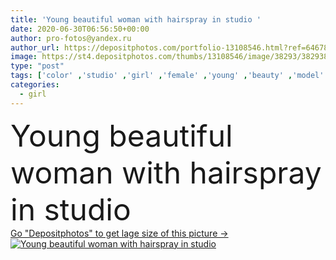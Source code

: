 ```yaml
---
title: 'Young beautiful woman with hairspray in studio '
date: 2020-06-30T06:56:50+00:00
author: pro-fotos@yandex.ru
author_url: https://depositphotos.com/portfolio-13108546.html?ref=64678756
image: https://st4.depositphotos.com/thumbs/13108546/image/38293/382938480/api_thumb_450.jpg?forcejpeg=true
type: "post"
tags: ['color' ,'studio' ,'girl' ,'female' ,'young' ,'beauty' ,'model' ,'wet' ,'hair' ,'shine' ,'protection' ,'face' ,'care' ,'aerosol' ,'hairspray' ,'style' ,'retro' ,'fashion' ,'date' ,'nose' ,'skin' ,'pose' ,'smooth' ,'soft' ,'product' ,'evening' ,'glamour' ,'hold' ,'strong' ,'woman' ,'makeup' ,'bottle' ,'cosmetics' ,'hairstyle' ,'using' ,'haircut' ,'hairdresser' ,'sexy' ,'perfect' ,'teen' ,'advertising' ,'routine' ,'cologne' ,'smell' ,'seductive' ,'Fragrance' ,'haircare' ,'pray' ,'tips' ]
categories: 
  - girl
---
```

<div aling="center">
            <font size="60"> Young beautiful woman with hairspray in studio</font>   
</div>
<div>
    <a href='https://st4.depositphotos.com/thumbs/13108546/image/38293/382938480/api_thumb_450.jpg?forcejpeg=true?ref=64678756' target=_blank > Go "Depositphotos" to get lage size of this picture ->
        <img href='https://st4.depositphotos.com/thumbs/13108546/image/38293/382938480/api_thumb_450.jpg?forcejpeg=true?ref=64678756' src='https://st4.depositphotos.com/13108546/38293/i/950/depositphotos_382938480-stock-photo-young-beautiful-woman-hairspray-studio.jpg?forcejpeg=true' alt='Young beautiful woman with hairspray in studio' >
    </a>
</div>
